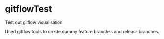 # gitflowTest
Test out gitflow visualisation

Used gitflow tools to create dummy feature branches and release branches.
